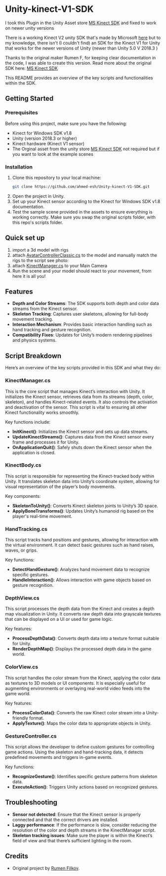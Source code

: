 # Unity-kinect-V1-SDK
I took this Plugin in the Unity Asset store [MS Kinect SDK](https://api.unity.com/v1/oauth2/authorize?client_id=asset_store_v2&locale=en_US&redirect_uri=https%3A%2F%2Fassetstore.unity.com%2Fauth%2Fcallback%3Fredirect_to%3D%252Fpackages%252Ftools%252Fkinect-with-ms-sdk-7747%253Fsrsltid%253DAfmBOopA1aaeez98IPuPzgxZvRT6qKVBcIIulHjI4n2Xcqr0dIFwExm9&response_type=code&state=6cdc5f92-bb68-44d0-a2ef-3bd15385ee8f) and fixed to work on newer unity versions

There is a working Kinect V2 unity SDK that's made by Microsoft [here](https://learn.microsoft.com/en-us/windows/apps/design/devices/kinect-for-windows)
but to my knowledge, there isn't (I couldn't find) an SDK for the Kinect V1 for Unity that works for the newer versions of Unity (newer than Unity 5.0 V 2018.3 )

Thanks to the original maker Rumen F, for keeping clear documentation in the code, I was able to create this version. 
Read more about the original SDK here: [MS Kinect SDK](https://rfilkov.com/2013/12/16/kinect-with-ms-sdk/)


This README provides an overview of the key scripts and functionalities within the SDK.

## Getting Started

### Prerequisites

Before using this project, make sure you have the following:

- Kinect for Windows SDK v1.8
- Unity (version 2018.3 or higher)
- Kinect hardware (Kinect V1 sensor)
- The Orginal asset from the unity store [MS Kinect SDK](https://api.unity.com/v1/oauth2/authorize?client_id=asset_store_v2&locale=en_US&redirect_uri=https%3A%2F%2Fassetstore.unity.com%2Fauth%2Fcallback%3Fredirect_to%3D%252Fpackages%252Ftools%252Fkinect-with-ms-sdk-7747%253Fsrsltid%253DAfmBOopA1aaeez98IPuPzgxZvRT6qKVBcIIulHjI4n2Xcqr0dIFwExm9&response_type=code&state=6cdc5f92-bb68-44d0-a2ef-3bd15385ee8f) not required but if you want to look at the example scenes 

### Installation

1. Clone this repository to your local machine:
   ```bash
   git clone https://github.com/ahmed-esh/Unity-kinect-V1-SDK.git
   ```
2. Open the project in Unity.
3. Set up your Kinect sensor according to the Kinect for Windows SDK v1.8 documentation.
4. Test the sample scene provided in the assets to ensure everything is working correctly. Make sure you swap the original scripts folder, with this repo's scripts folder.

## Quick set up
1. import a 3d model with rigs 
2. attach [AvatarControllerClassic.cs](https://github.com/ahmed-esh/Unity-kinect-V1-SDK/blob/main/Scripts/AvatarControllerClassic.cs) to the model and manually match the rigs to the script see photo:
3. attach [KinectManager.cs](https://github.com/ahmed-esh/Unity-kinect-V1-SDK/blob/main/Scripts/KinectManager.cs) to your Main Camera
4. Run the scene and your model should react to your movement, from here it is all you!  

## Features

- **Depth and Color Streams**: The SDK supports both depth and color data streams from the Kinect sensor.
- **Skeleton Tracking**: Captures user skeletons, allowing for full-body movement tracking.
- **Interaction Mechanism**: Provides basic interaction handling such as hand tracking and gesture recognition.
- **Compatibility Fixes**: Updates for Unity’s modern rendering pipelines and physics systems.

## Script Breakdown

Here’s an overview of the key scripts provided in this SDK and what they do:

### KinectManager.cs

This is the core script that manages Kinect’s interaction with Unity. It initializes the Kinect sensor, retrieves data from its streams (depth, color, skeleton), and handles Kinect-related events. It also controls the activation and deactivation of the sensor. This script is vital to ensuring all other Kinect functionality works smoothly.

Key functions include:
- **InitKinect()**: Initializes the Kinect sensor and sets up data streams.
- **UpdateKinectStreams()**: Captures data from the Kinect sensor every frame and processes it for Unity.
- **OnApplicationQuit()**: Safely shuts down the Kinect sensor when the application is closed.

### KinectBody.cs

This script is responsible for representing the Kinect-tracked body within Unity. It translates skeleton data into Unity’s coordinate system, allowing for visual representation of the player’s body movements.

Key components:
- **SkeletonToUnity()**: Converts Kinect skeleton joints to Unity’s 3D space.
- **ApplyBoneTransforms()**: Updates Unity’s humanoid rig based on the player's real-time movement.

### HandTracking.cs

This script tracks hand positions and gestures, allowing for interaction with the virtual environment. It can detect basic gestures such as hand raises, waves, or grips.

Key functions:
- **DetectHandGesture()**: Analyzes hand movement data to recognize specific gestures.
- **HandleInteraction()**: Allows interaction with game objects based on gesture recognition.

### DepthView.cs

This script processes the depth data from the Kinect and creates a depth map visualization in Unity. It converts raw depth data into grayscale textures that can be displayed on a UI or used for game logic.

Key features:
- **ProcessDepthData()**: Converts depth data into a texture format suitable for Unity.
- **RenderDepthMap()**: Displays the processed depth data in the game world.

### ColorView.cs

This script handles the color stream from the Kinect, applying the color data as textures to 3D models or UI components. It is especially useful for augmenting environments or overlaying real-world video feeds into the game world.

Key features:
- **ProcessColorData()**: Converts the raw Kinect color stream into a Unity-friendly format.
- **ApplyTexture()**: Maps the color data to appropriate objects in Unity.

### GestureController.cs

This script allows the developer to define custom gestures for controlling game actions. Using the skeleton and hand-tracking data, it detects predefined movements and triggers in-game events.

Key functions:
- **RecognizeGesture()**: Identifies specific gesture patterns from skeleton data.
- **ExecuteAction()**: Triggers Unity actions based on recognized gestures.


## Troubleshooting

- **Sensor not detected**: Ensure that the Kinect sensor is properly connected and that the correct drivers are installed.
- **Laggy performance**: If the performance is slow, consider reducing the resolution of the color and depth streams in the KinectManager script.
- **Skeleton tracking issues**: Make sure the player is within the Kinect’s field of view and that there’s sufficient lighting in the room.

## Credits

- Original project by [Rumen Filkov](https://github.com/rfilkov).

